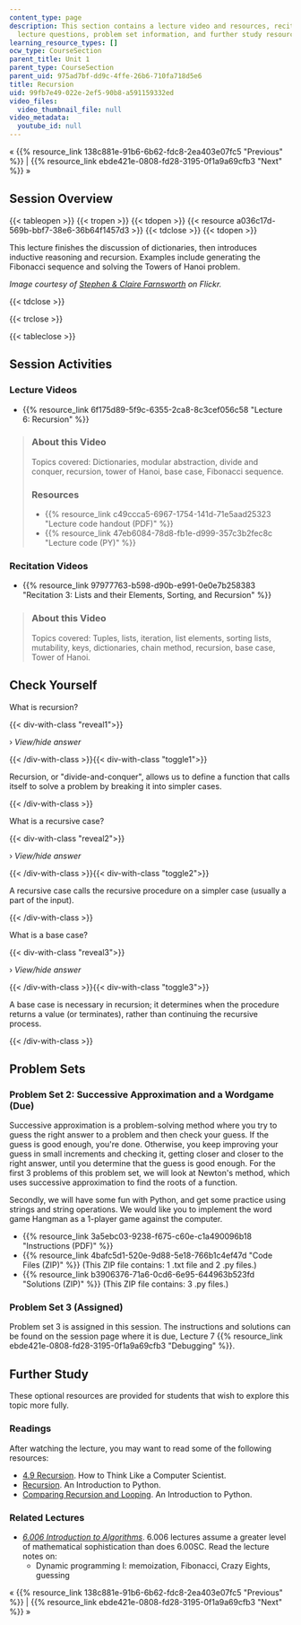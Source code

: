 ```yaml
---
content_type: page
description: This section contains a lecture video and resources, recitation video,
  lecture questions, problem set information, and further study resources.
learning_resource_types: []
ocw_type: CourseSection
parent_title: Unit 1
parent_type: CourseSection
parent_uid: 975ad7bf-dd9c-4ffe-26b6-710fa718d5e6
title: Recursion
uid: 99fb7e49-022e-2ef5-90b8-a591159332ed
video_files:
  video_thumbnail_file: null
video_metadata:
  youtube_id: null
---
```


« {{% resource_link 138c881e-91b6-6b62-fdc8-2ea403e07fc5 "Previous" %}} | {{% resource_link ebde421e-0808-fd28-3195-0f1a9a69cfb3 "Next" %}} »

Session Overview
----------------

{{< tableopen >}}
{{< tropen >}}
{{< tdopen >}}
{{< resource a036c17d-569b-bbf7-38e6-36b64f1457d3 >}}
{{< tdclose >}}
{{< tdopen >}}


This lecture finishes the discussion of dictionaries, then introduces inductive reasoning and recursion. Examples include generating the Fibonacci sequence and solving the Towers of Hanoi problem.

_Image courtesy of [Stephen & Claire Farnsworth](http://www.flickr.com/photos/the_farnsworths/5808550435/in/photostream/) on Flickr._


{{< tdclose >}}

{{< trclose >}}

{{< tableclose >}}

Session Activities
------------------

### Lecture Videos

*   {{% resource_link 6f175d89-5f9c-6355-2ca8-8c3cef056c58 "Lecture 6: Recursion" %}}

> ### About this Video
> 
> Topics covered: Dictionaries, modular abstraction, divide and conquer, recursion, tower of Hanoi, base case, Fibonacci sequence.
> 
> ### Resources
> 
> *   {{% resource_link c49ccca5-6967-1754-141d-71e5aad25323 "Lecture code handout (PDF)" %}}
> *   {{% resource_link 47eb6084-78d8-fb1e-d999-357c3b2fec8c "Lecture code (PY)" %}}

### Recitation Videos

*   {{% resource_link 97977763-b598-d90b-e991-0e0e7b258383 "Recitation 3: Lists and their Elements, Sorting, and Recursion" %}}

> ### About this Video
> 
> Topics covered: Tuples, lists, iteration, list elements, sorting lists, mutability, keys, dictionaries, chain method, recursion, base case, Tower of Hanoi.

Check Yourself
--------------

What is recursion?

{{< div-with-class "reveal1">}}

› _View/hide answer_

{{< /div-with-class >}}{{< div-with-class "toggle1">}}

Recursion, or "divide-and-conquer", allows us to define a function that calls itself to solve a problem by breaking it into simpler cases.

{{< /div-with-class >}}

What is a recursive case?

{{< div-with-class "reveal2">}}

› _View/hide answer_

{{< /div-with-class >}}{{< div-with-class "toggle2">}}

A recursive case calls the recursive procedure on a simpler case (usually a part of the input).

{{< /div-with-class >}}

What is a base case?

{{< div-with-class "reveal3">}}

› _View/hide answer_

{{< /div-with-class >}}{{< div-with-class "toggle3">}}

A base case is necessary in recursion; it determines when the procedure returns a value (or terminates), rather than continuing the recursive process.

{{< /div-with-class >}}

Problem Sets
------------

### Problem Set 2: Successive Approximation and a Wordgame (Due)

Successive approximation is a problem-solving method where you try to guess the right answer to a problem and then check your guess. If the guess is good enough, you're done. Otherwise, you keep improving your guess in small increments and checking it, getting closer and closer to the right answer, until you determine that the guess is good enough. For the first 3 problems of this problem set, we will look at Newton's method, which uses successive approximation to find the roots of a function.

Secondly, we will have some fun with Python, and get some practice using strings and string operations. We would like you to implement the word game Hangman as a 1-player game against the computer.

*   {{% resource_link 3a5ebc03-9238-f675-c60e-c1a490096b18 "Instructions (PDF)" %}}
*   {{% resource_link 4bafc5d1-520e-9d88-5e18-766b1c4ef47d "Code Files (ZIP)" %}} (This ZIP file contains: 1 .txt file and 2 .py files.)
*   {{% resource_link b3906376-71a6-0cd6-6e95-644963b523fd "Solutions (ZIP)" %}} (This ZIP file contains: 3 .py files.)

### Problem Set 3 (Assigned)

Problem set 3 is assigned in this session. The instructions and solutions can be found on the session page where it is due, Lecture 7 {{% resource_link ebde421e-0808-fd28-3195-0f1a9a69cfb3 "Debugging" %}}.

Further Study
-------------

These optional resources are provided for students that wish to explore this topic more fully.

### Readings

After watching the lecture, you may want to read some of the following resources:

*   [4.9 Recursion](http://www.greenteapress.com/thinkpython/thinkCSpy/html/chap04.html). How to Think Like a Computer Scientist.
*   [Recursion](http://www.slideshare.net/dtinth/introduction-to-recursion-python). An Introduction to Python.
*   [Comparing Recursion and Looping](http://troll.cs.ua.edu/ACP-PY/index_18.html). An Introduction to Python.

### Related Lectures

*   [_6.006 Introduction to Algorithms_](/courses/6-006-introduction-to-algorithms-spring-2008). 6.006 lectures assume a greater level of mathematical sophistication than does 6.00SC. Read the lecture notes on:
    *   Dynamic programming I: memoization, Fibonacci, Crazy Eights, guessing

« {{% resource_link 138c881e-91b6-6b62-fdc8-2ea403e07fc5 "Previous" %}} | {{% resource_link ebde421e-0808-fd28-3195-0f1a9a69cfb3 "Next" %}} »